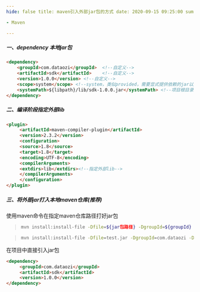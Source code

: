 ```yaml
---
hide: false title: maven引入外部jar包的方式 date: 2020-09-15 09:25:00 summary: maven引入外部jar包的方式 categories: Maven tags:

- Maven

---
```


##### 一、dependency 本地jar包

```html
<dependency>
    <groupId>com.dataozi</groupId>  <!--自定义-->
    <artifactId>sdk</artifactId>    <!--自定义-->
    <version>1.0.0</version> <!--自定义-->
    <scope>system</scope> <!--system，类似provided，需要显式提供依赖的jar以后，Maven就不会在Repository中查找它-->
    <systemPath>${libpath}/lib/sdk-1.0.0.jar</systemPath> <!--项目根目录下的lib文件夹下-->
</dependency> 
```

##### 二、编译阶段指定外部lib

```html
<plugin>
     <artifactId>maven-compiler-plugin</artifactId>
     <version>2.3.2</version>
     <configuration>
     <source>1.8</source>
     <target>1.8</target>
     <encoding>UTF-8</encoding>
     <compilerArguments>
     <extdirs>lib</extdirs><!--指定外部lib-->
     </compilerArguments>
     </configuration>
</plugin>
```

##### 三、将外部jar打入本地maven仓库(推荐)

使用maven命令在指定maven仓库路径打好jar包

> ```sh
> mvn install:install-file -Dfile=${jar包路径} -DgroupId=${groupId} -DartifactId=${artifactId} -Dversion=${指定版本} -Dpackaging=${指定打包方式}
> ```

> ```sh
> mvn install:install-file -Dfile=test.jar -DgroupId=com.dataozi -DartifactId=sdk -Dversion=1.0.0 -Dpackaging=jar
> ```

在项目中直接引入jar包

```html
<dependency>
     <groupId>com.dataozi</groupId>
     <artifactId>sdk</artifactId>
     <version>1.0.0</version>
</dependency>
```
